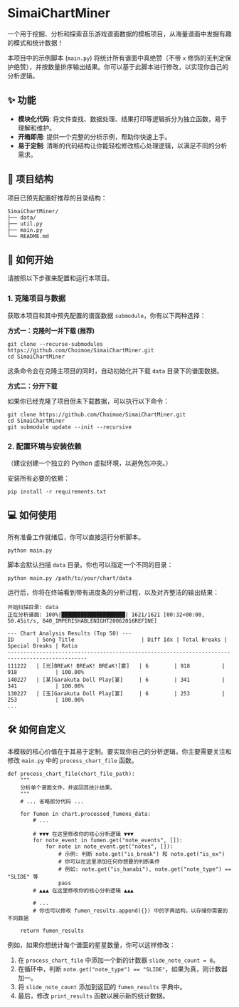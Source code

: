 # SimaiChartMiner

一个用于挖掘、分析和探索音乐游戏谱面数据的模板项目，从海量谱面中发掘有趣的模式和统计数据！

本项目中的示例脚本 (`main.py`) 将统计所有谱面中真绝赞（不带 `x` 修饰的无判定保护绝赞），并按数量排序输出结果。你可以基于此脚本进行修改，以实现你自己的分析逻辑。

## ✨ 功能

- **模块化代码**: 将文件查找、数据处理、结果打印等逻辑拆分为独立函数，易于理解和维护。
- **开箱即用**: 提供一个完整的分析示例，帮助你快速上手。
- **易于定制**: 清晰的代码结构让你能轻松修改核心处理逻辑，以满足不同的分析需求。

## 📁 项目结构

项目已预先配置好推荐的目录结构：

```
SimaiChartMiner/
├── data/
├── util.py
├── main.py
└── README.md
```

## 🚀 如何开始

请按照以下步骤来配置和运行本项目。

### 1. 克隆项目与数据

获取本项目和其中预先配置的谱面数据 `submodule`，你有以下两种选择：

**方式一：克隆时一并下载 (推荐)**

```
git clone --recurse-submodules https://github.com/Choimoe/SimaiChartMiner.git
cd SimaiChartMiner
```

这条命令会在克隆主项目的同时，自动初始化并下载 `data` 目录下的谱面数据。

**方式二：分开下载**

如果你已经克隆了项目但未下载数据，可以执行以下命令：

```
git clone https://github.com/Choimoe/SimaiChartMiner.git
cd SimaiChartMiner
git submodule update --init --recursive
```

### 2. 配置环境与安装依赖

（建议创建一个独立的 Python 虚拟环境，以避免包冲突。）

安装所有必要的依赖：

```
pip install -r requirements.txt
```

## 💻 如何使用

所有准备工作就绪后，你可以直接运行分析脚本。

```
python main.py
```

脚本会默认扫描 `data` 目录。你也可以指定一个不同的目录：

```
python main.py /path/to/your/chart/data
```

运行后，你将在终端看到带有进度条的分析过程，以及对齐整洁的输出结果：

```
开始扫描目录: data
正在分析谱面: 100%|████████████████████| 1621/1621 [00:32<00:00, 50.45it/s, 840_IMPERISHABLENIGHT20062016REFINE]

--- Chart Analysis Results (Top 50) ---
ID       | Song Title                     | Diff Idx | Total Breaks | Special Breaks | Ratio   
-----------------------------------------------------------------------------------------------
111222   | [光]BREaK! BREaK! BREaK![宴]   | 6        | 918          | 918            | 100.00% 
140227   | [某]Garakuta Doll Play[宴]     | 6        | 341          | 341            | 100.00% 
130227   | [玉]Garakuta Doll Play[宴]     | 6        | 253          | 253            | 100.00% 
...
```

## 🛠️ 如何自定义

本模板的核心价值在于其易于定制。要实现你自己的分析逻辑，你主要需要关注和修改 `main.py` 中的 `process_chart_file` 函数。

```
def process_chart_file(chart_file_path):
    """
    分析单个谱面文件，并返回其统计结果。
    """
    # ... 省略部分代码 ...

    for fumen in chart.processed_fumens_data:
        # ...

        # ▼▼▼ 在这里修改你的核心分析逻辑 ▼▼▼
        for note_event in fumen.get("note_events", []):
            for note in note_event.get("notes", []):
                # 示例: 判断 note.get("is_break") 和 note.get("is_ex")
                # 你可以在这里添加任何你想要的判断条件
                # 例如: note.get("is_hanabi"), note.get("note_type") == "SLIDE" 等
                pass 
        # ▲▲▲ 在这里修改你的核心分析逻辑 ▲▲▲

        # ...
        # 你也可以修改 fumen_results.append({}) 中的字典结构，以存储你需要的不同数据
    
    return fumen_results
```

例如，如果你想统计每个谱面的星星数量，你可以这样修改：

1. 在 `process_chart_file` 中添加一个新的计数器 `slide_note_count = 0`。
2. 在循环中，判断 `note.get("note_type") == "SLIDE"`，如果为真，则计数器加一。
3. 将 `slide_note_count` 添加到返回的 `fumen_results` 字典中。
4. 最后，修改 `print_results` 函数以展示新的统计数据。